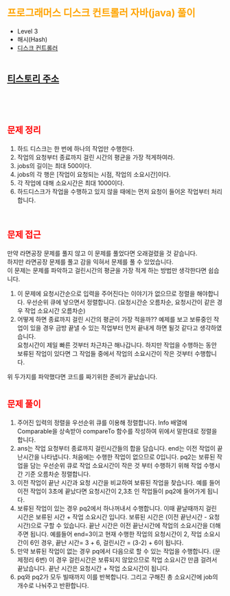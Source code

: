 # <span style="color:orange; font-size:17pt; font-weight:bold">프로그래머스 디스크 컨트롤러 자바(java) 풀이</span>
- Level 3
- 해시(Hash)
- [디스크 컨트롤러](https://programmers.co.kr/learn/courses/30/lessons/42627)
<br><br>

## [티스토리 주소](https://hoho325.tistory.com/)
<br><br>

# <span style="color: red; font-size:15pt">문제 정리</span>
1. 하드 디스크는 한 번에 하나의 작업만 수행한다.
2. 작업의 요청부터 종료까지 걸린 시간의 평균을 가장 적게하여라.
3. jobs의 길이는 최대 500이다.
4. jobs의 각 행은 [작업이 요청되는 시점, 작업의 소요시간]이다.
5. 각 작업에 대해 소요시간은 최대 1000이다.
6. 하드디스크가 작업을 수행하고 있지 않을 때에는 먼저 요청이 들어온 작업부터 처리합니다.
<br><br>

# <span style="color: red; font-size:15pt">문제 접근</span>
만약 라면공장 문제를 풀지 않고 이 문제를 풀었다면 오래걸렸을 것 같습니다.  
하지만 라면공장 문제를 풀고 감을 익혀서 문제를 풀 수 있었습니다.  
이 문제는 문제를 파악하고 걸린시간의 평균을 가장 적게 하는 방법만 생각한다면 쉽습니다.  
1. 이 문제에 요청시간순으로 입력을 주어진다는 이야기가 없으므로 정렬을 해야합니다. 우선순위 큐에 넣으면서 정렬합니다. (요청시간순 오름차순, 요청시간이 같은 경우 작업 소요시간 오름차순)
2. 어떻게 하면 종료까지 걸린 시간의 평균이 가장 적을까??
예제를 보고 보류중인 작업이 있을 경우 금방 끝낼 수 있는 작업부터 먼저 끝내게 하면 될것 같다고 생각하였습니다.   
요청시간이 제일 빠른 것부터 차근차근 해나갑니다. 하지만 작업을 수행하는 동안 보류된 작업이 있다면 그 작업들 중에서 작업의 소요시간이 작은 것부터 수행합니다.

위 두가지를 파악했다면 코드를 짜기위한 준비가 끝났습니다.

# <span style="color: red; font-size:15pt">문제 풀이</span>
1. 주어진 입력의 정렬을 우선순위 큐를 이용해 정렬합니다. Info 배열에 Comparable을 상속받아 compareTo 함수를 작성하여 위에서 말한대로 정렬을 합니다.
2. ans는 작업 요청부터 종료까지 걸린시간들의 합을 담습니다. end는 이전 작업이 끝난시간을 나타냅니다. 처음에는 수행한 작업이 없으므로 0입니다. pq2는 보류된 작업을 담는 우선순위 큐로 작업 소요시간이 작은 것 부터 수행하기 위해 작업 수행시간 기준 오름차순 정렬합니다.
3. 이전 작업이 끝난 시간과 요청 시간을 비교하여 보류된 작업을 찾습니다. 예를 들어 이전 작업이 3초에 끝났다면 요청시간이 2,3초 인 작업들이 pq2에 들어가게 됩니다.
4. 보류된 작업이 있는 경우 pq2에서 하나꺼내서 수행합니다. 이때 끝날때까지 걸린 시간은 보류된 시간 + 작업 소요시간 입니다. 보류된 시간은 (이전 끝난시간 - 요청 시간)으로 구할 수 있습니다.
끝난 시간은 이전 끝난시간에 작업의 소요시간을 더해주면 됩니다.
예를들어 end=3이고 현재 수행한 작업의 요청시간이 2, 작업 소요시간이 6인 경우, 끝난 시간= 3 + 6, 걸린시간 = (3-2) + 6이 됩니다.
5. 만약 보류된 작업이 없는 경우 pq에서 다음으로 할 수 있는 작업을 수행합니다. (문제정리 6번)
이 경우 걸린시간은 보류되지 않았으므로 작업 소요시간 만큼 걸려서 끝났습니다.
끝난 시간은 요청시간 + 작업 소요시간이 됩니다.
6. pq와 pq2가 모두 빌때까지 이를 반복합니다. 그리고 구해진 총 소요시간에 job의 개수로 나눠주고 반환합니다.
